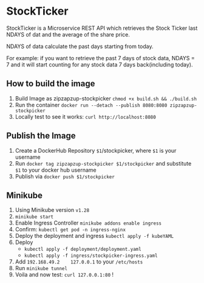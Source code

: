# StockTicker

StockTicker is a Microservice REST API which retrieves the Stock Ticker last NDAYS of dat and the average of the share price. 

NDAYS of data calculate the past days starting from today. 

For example: if you want to retrieve the past 7 days of stock data, NDAYS = 7 and it will start counting for any stock data 7 days back(including today).

## How to build the image

1. Build Image as zipzapzup-stockpicker `chmod +x build.sh && ./build.sh`
2. Run the container `docker run --detach --publish 8080:8080 zipzapzup-stockpicker`
3. Locally test to see it works: `curl http://localhost:8080`

## Publish the Image
1. Create a DockerHub Repository `$1`/stockpicker, where `$1` is your username
2. Run `docker tag zipzapzup-stockpicker $1/stockpicker` and substitute `$1` to your docker hub username
2. Publish via `docker push $1/stockpicker`

## Minikube

1. Using Minikube version `v1.28`
2. `minikube start`
3. Enable Ingress Controller `minikube addons enable ingress`
4. Confirm: `kubectl get pod -n ingress-nginx`
5. Deploy the deployment and ingress `kubectl apply -f kubeYAML`
7. Deploy
    - `kubectl apply -f deployment/deployment.yaml`
    - `kubectl apply -f ingress/stockpicker-ingress.yaml`
8. Add `192.168.49.2	127.0.0.1` to your `/etc/hosts`
9. Run `minikube tunnel`
10. Voila and now test: `curl 127.0.0.1:80` !